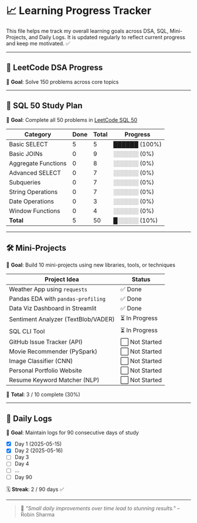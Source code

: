 # 📈 Learning Progress Tracker

This file helps me track my overall learning goals across DSA, SQL, Mini-Projects, and Daily Logs. It is updated regularly to reflect current progress and keep me motivated. ✅

---

## 🔢 LeetCode DSA Progress

🎯 **Goal**: Solve 150 problems across core topics

---

## 💾 SQL 50 Study Plan

🎯 **Goal**: Complete all 50 problems in [LeetCode SQL 50](https://leetcode.com/studyplan/top-sql-50/)

| Category             | Done | Total | Progress |
|----------------------|------|-------|----------|
| Basic SELECT         | 5    | 5     | ██████ (100%) |
| Basic JOINs          | 0    | 9     | ░░░░░░ (0%) |
| Aggregate Functions  | 0    | 8     | ░░░░░░ (0%) |
| Advanced SELECT      | 0    | 7     | ░░░░░░ (0%) |
| Subqueries           | 0    | 7     | ░░░░░░ (0%) |
| String Operations    | 0    | 7     | ░░░░░░ (0%) |
| Date Operations      | 0    | 3     | ░░░░░░ (0%) |
| Window Functions     | 0    | 4     | ░░░░░░ (0%) |
| **Total**            | 5    | 50    | █░░░░░ (10%) |

---

## 🛠️ Mini-Projects

🎯 **Goal**: Build 10 mini-projects using new libraries, tools, or techniques

| Project Idea                        | Status   |
|------------------------------------|----------|
| Weather App using `requests`       | ✅ Done  |
| Pandas EDA with `pandas-profiling` | ✅ Done  |
| Data Viz Dashboard in Streamlit    | ✅ Done  |
| Sentiment Analyzer (TextBlob/VADER)| ⏳ In Progress |
| SQL CLI Tool                       | ⏳ In Progress |
| GitHub Issue Tracker (API)         | ⬜ Not Started |
| Movie Recommender (PySpark)        | ⬜ Not Started |
| Image Classifier (CNN)             | ⬜ Not Started |
| Personal Portfolio Website         | ⬜ Not Started |
| Resume Keyword Matcher (NLP)       | ⬜ Not Started |

🧱 **Total**: 3 / 10 complete (30%)

---

## 📅 Daily Logs

🎯 **Goal**: Maintain logs for 90 consecutive days of study

- [x] Day 1 (2025-05-15)
- [x] Day 2 (2025-05-16)
- [ ] Day 3
- [ ] Day 4
- [ ] ...
- [ ] Day 90

🗓️ **Streak**: 2 / 90 days ✅

---

> 💬 _"Small daily improvements over time lead to stunning results."_ – Robin Sharma
